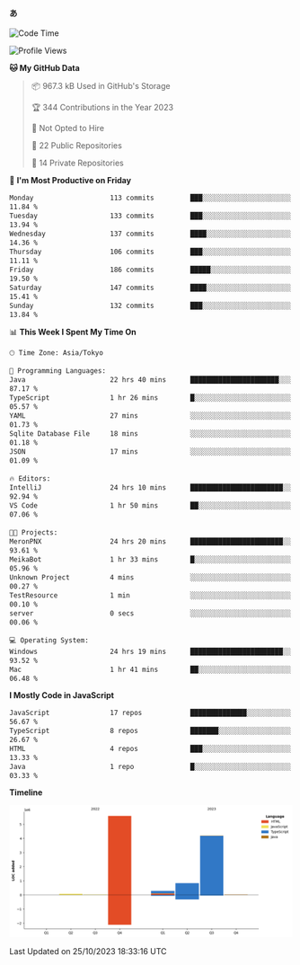 #### あ

<!--START_SECTION:waka-->
![Code Time](http://img.shields.io/badge/Code%20Time-566%20hrs%2019%20mins-blue)

![Profile Views](http://img.shields.io/badge/Profile%20Views-1-blue)

**🐱 My GitHub Data** 

> 📦 967.3 kB Used in GitHub's Storage 
 > 
> 🏆 344 Contributions in the Year 2023
 > 
> 🚫 Not Opted to Hire
 > 
> 📜 22 Public Repositories 
 > 
> 🔑 14 Private Repositories 
 > 
📅 **I'm Most Productive on Friday** 

```text
Monday                   113 commits         ███░░░░░░░░░░░░░░░░░░░░░░   11.84 % 
Tuesday                  133 commits         ███░░░░░░░░░░░░░░░░░░░░░░   13.94 % 
Wednesday                137 commits         ████░░░░░░░░░░░░░░░░░░░░░   14.36 % 
Thursday                 106 commits         ███░░░░░░░░░░░░░░░░░░░░░░   11.11 % 
Friday                   186 commits         █████░░░░░░░░░░░░░░░░░░░░   19.50 % 
Saturday                 147 commits         ████░░░░░░░░░░░░░░░░░░░░░   15.41 % 
Sunday                   132 commits         ███░░░░░░░░░░░░░░░░░░░░░░   13.84 % 
```


📊 **This Week I Spent My Time On** 

```text
🕑︎ Time Zone: Asia/Tokyo

💬 Programming Languages: 
Java                     22 hrs 40 mins      ██████████████████████░░░   87.17 % 
TypeScript               1 hr 26 mins        █░░░░░░░░░░░░░░░░░░░░░░░░   05.57 % 
YAML                     27 mins             ░░░░░░░░░░░░░░░░░░░░░░░░░   01.73 % 
Sqlite Database File     18 mins             ░░░░░░░░░░░░░░░░░░░░░░░░░   01.18 % 
JSON                     17 mins             ░░░░░░░░░░░░░░░░░░░░░░░░░   01.09 % 

🔥 Editors: 
IntelliJ                 24 hrs 10 mins      ███████████████████████░░   92.94 % 
VS Code                  1 hr 50 mins        ██░░░░░░░░░░░░░░░░░░░░░░░   07.06 % 

🐱‍💻 Projects: 
MeronPNX                 24 hrs 20 mins      ███████████████████████░░   93.61 % 
MeikaBot                 1 hr 33 mins        █░░░░░░░░░░░░░░░░░░░░░░░░   05.96 % 
Unknown Project          4 mins              ░░░░░░░░░░░░░░░░░░░░░░░░░   00.27 % 
TestResource             1 min               ░░░░░░░░░░░░░░░░░░░░░░░░░   00.10 % 
server                   0 secs              ░░░░░░░░░░░░░░░░░░░░░░░░░   00.06 % 

💻 Operating System: 
Windows                  24 hrs 19 mins      ███████████████████████░░   93.52 % 
Mac                      1 hr 41 mins        ██░░░░░░░░░░░░░░░░░░░░░░░   06.48 % 
```

**I Mostly Code in JavaScript** 

```text
JavaScript               17 repos            ██████████████░░░░░░░░░░░   56.67 % 
TypeScript               8 repos             ███████░░░░░░░░░░░░░░░░░░   26.67 % 
HTML                     4 repos             ███░░░░░░░░░░░░░░░░░░░░░░   13.33 % 
Java                     1 repo              █░░░░░░░░░░░░░░░░░░░░░░░░   03.33 % 
```



**Timeline**

![Lines of Code chart](https://raw.githubusercontent.com/arutaka1220/arutaka1220/main/assets/bar_graph.png)


 Last Updated on 25/10/2023 18:33:16 UTC
<!--END_SECTION:waka-->
